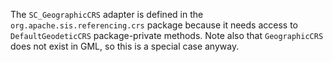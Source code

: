 The `SC_GeographicCRS` adapter is defined in the `org.apache.sis.referencing.crs`
package because it needs access to `DefaultGeodeticCRS` package-private methods.
Note also that `GeographicCRS` does not exist in GML, so this is a special case
anyway.
